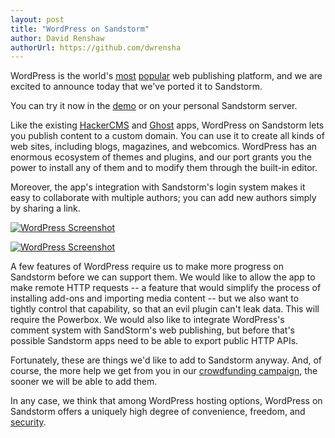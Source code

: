 ```yaml
---
layout: post
title: "WordPress on Sandstorm"
author: David Renshaw
authorUrl: https://github.com/dwrensha
---
```


WordPress is the world's [most](http://trends.builtwith.com/cms) [popular](http://w3techs.com/technologies/overview/content_management/all/) web publishing platform, and we are excited to announce today that we've ported it to Sandstorm.

You can try it now in the [demo](https://demo.sandstorm.io) or on your personal Sandstorm server.

Like the existing [HackerCMS](/news/2014-06-04-self-service-web-publishing.html) and [Ghost](/news/2014-07-22-ghost.html) apps, WordPress on Sandstorm lets you publish content to a custom domain. You can use it to create all kinds of web sites, including blogs, magazines, and webcomics. WordPress has an enormous ecosystem of themes and plugins, and our port grants you the power to install any of them and to modify them through the built-in editor.

Moreover, the app's integration with Sandstorm's login system makes it easy to collaborate with multiple authors; you can add new authors simply by sharing a link.

<a href="https://sandstorm.io/apps/wordpress1-big.png"><img alt="WordPress Screenshot" src="https://sandstorm.io/apps/wordpress1.png"></a>

<a href="https://sandstorm.io/apps/wordpress2-big.png"><img alt="WordPress Screenshot" src="https://sandstorm.io/apps/wordpress2.png"></a>

A few features of WordPress require us to make more progress on Sandstorm before we can support them. We would like to allow the app to make remote HTTP requests -- a feature that would simplify the process of installing add-ons and importing media content -- but we also want to tightly control that capability, so that an evil plugin can't leak data. This will require the Powerbox. We would also like to integrate WordPress's comment system with SandStorm's web publishing, but before that's possible Sandstorm apps need to be able to export public HTTP APIs.

Fortunately, these are things we'd like to add to Sandstorm anyway. And, of course, the more help we get from you in our [crowdfunding campaign](http://igg.me/at/sandstorm), the sooner we will be able to add them.

In any case, we think that among WordPress hosting options, WordPress on Sandstorm offers a uniquely high degree of convenience, freedom, and [security](/news/2014-07-24-tinytinyrss-plus-security-discussion.html).
